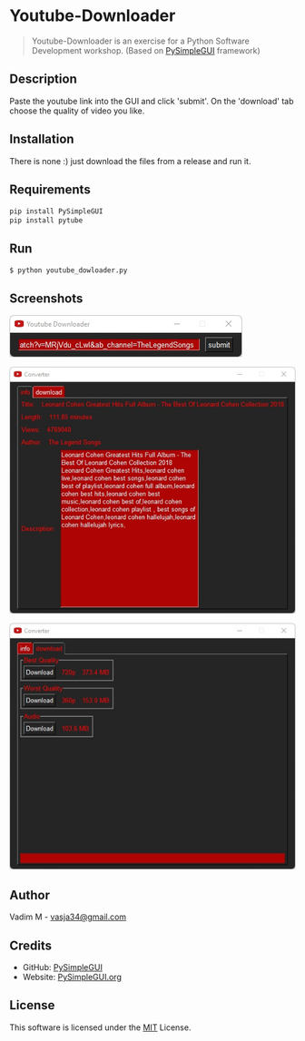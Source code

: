 # Youtube-Downloader

> Youtube-Downloader is an exercise for a Python Software Development workshop. (Based on [PySimpleGUI](https://github.com/PySimpleGUI) framework)

## Description

Paste the youtube link into the GUI and click 'submit'.
On the 'download' tab choose the quality of video you like.

## Installation

There is none :) just download the files from a release and run it.

## Requirements

```shell
pip install PySimpleGUI
pip install pytube
```

## Run

```shell
$ python youtube_dowloader.py
```

## Screenshots


![Input Dialog](screenshots/input.jpg?raw=true)


![Info](screenshots/info.jpg?raw=true)


![Download](screenshots/download.jpg?raw=true)

## Author

Vadim M - vasja34@gmail.com

## Credits

- GitHub: [PySimpleGUI](https://github.com/PySimpleGUI)
- Website: [PySimpleGUI.org](https://PySimpleGUI.org)

## License

This software is licensed under the [MIT](LICENSE) License.
